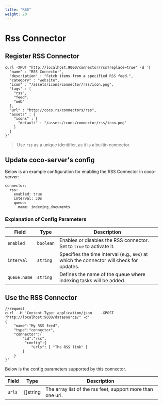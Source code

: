 ```yaml
---
title: "RSS"
weight: 20
---
```


# Rss Connector

## Register RSS Connector

```shell
curl -XPUT "http://localhost:9000/connector/rss?replace=true" -d '{
  "name" : "RSS Connector",
  "description" : "Fetch items from a specified RSS feed.",
  "category" : "website",
  "icon" : "/assets/icons/connector/rss/icon.png",
  "tags" : [
    "rss",
    "feed",
    "web"
  ],
  "url" : "http://coco.rs/connectors/rss",
  "assets" : {
    "icons" : {
      "default" : "/assets/icons/connector/rss/icon.png"
    }
  }
}'
```

> Use `rss` as a unique identifier, as it is a builtin connector.


## Update coco-server's config

Below is an example configuration for enabling the RSS Connector in coco-server:

```shell
connector:
  rss:
    enabled: true
    interval: 30s
    queue:
      name: indexing_documents
```
### Explanation of Config Parameters

| **Field**      | **Type**  | **Description**                                                                         |
|-----------------|-----------|-----------------------------------------------------------------------------------------|
| `enabled`      | `boolean` | Enables or disables the RSS connector. Set to `true` to activate it.                |
| `interval`     | `string`  | Specifies the time interval (e.g., `60s`) at which the connector will check for updates. |
| `queue.name`   | `string`  | Defines the name of the queue where indexing tasks will be added.                       |

## Use the RSS Connector

```shell
//request
curl  -H 'Content-Type: application/json'   -XPOST "http://localhost:9000/datasource/" -d'
{
    "name":"My RSS feed",
    "type":"connector",
    "connector":{
        "id":"rss",
         "config":{
            "urls": [ "The RSS link" ]
        }
    }
}'
```

Below is the config parameters supported by this connector.

| **Field**              | **Type**           | **Description**                                            |
|-------------------------|--------------------|------------------------------------------------------------|
| `urls`               |  []string          | The array list of the rss feet, support more than one url. |

